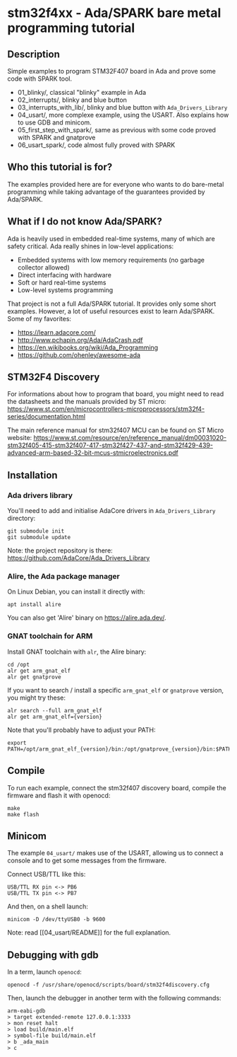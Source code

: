 # stm32f4xx - Ada/SPARK bare metal programming tutorial


## Description

Simple examples to program STM32F407 board in Ada and prove some code with
SPARK tool.

- 01_blinky/, classical "blinky" example in Ada
- 02_interrupts/, blinky and blue button
- 03_interrupts_with_lib/, blinky and blue button with `Ada_Drivers_Library`
- 04_usart/, more complexe example, using the USART. Also explains how to use
  GDB and minicom.
- 05_first_step_with_spark/, same as previous with some code proved with SPARK
  and gnatprove
- 06_usart_spark/, code almost fully proved with SPARK


## Who this tutorial is for?

The examples provided here are for everyone who wants to do bare-metal
programming while taking advantage of the guarantees provided by Ada/SPARK.


## What if I do not know Ada/SPARK?

Ada is heavily used in embedded real-time systems, many of which are
safety critical. Ada really shines in low-level applications:

- Embedded systems with low memory requirements (no garbage collector allowed)
- Direct interfacing with hardware
- Soft or hard real-time systems
- Low-level systems programming

That project is not a full Ada/SPARK tutorial. It provides only some short
examples. However, a lot of useful resources exist to learn Ada/SPARK. Some of
my favorites:

- https://learn.adacore.com/
- http://www.pchapin.org/Ada/AdaCrash.pdf
- https://en.wikibooks.org/wiki/Ada_Programming
- https://github.com/ohenley/awesome-ada


## STM32F4 Discovery

For informations about how to program that board, you might need to read the
datasheets and the manuals provided by ST micro:
https://www.st.com/en/microcontrollers-microprocessors/stm32f4-series/documentation.html

The main reference manual for stm32f407 MCU can be found on ST Micro website:
https://www.st.com/resource/en/reference_manual/dm00031020-stm32f405-415-stm32f407-417-stm32f427-437-and-stm32f429-439-advanced-arm-based-32-bit-mcus-stmicroelectronics.pdf


## Installation

### Ada drivers library

You'll need to add and initialise AdaCore drivers in `Ada_Drivers_Library` directory:

	git submodule init
	git submodule update

Note: the project repository is there: https://github.com/AdaCore/Ada_Drivers_Library 


### Alire, the Ada package manager

On Linux Debian, you can install it directly with:

	apt install alire

You can also get 'Alire' binary on https://alire.ada.dev/.


### GNAT toolchain for ARM

Install GNAT toolchain with `alr`, the Alire binary:

	cd /opt
	alr get arm_gnat_elf
	alr get gnatprove

If you want to search / install a specific `arm_gnat_elf` or `gnatprove` version,
you might try these:

	alr search --full arm_gnat_elf
	alr get arm_gnat_elf={version}

Note that you'll probably have to adjust your PATH:

	export PATH=/opt/arm_gnat_elf_{version}/bin:/opt/gnatprove_{version}/bin:$PATH

## Compile

To run each example, connect the stm32f407 discovery board, compile the
firmware and flash it with openocd:

	make
	make flash

## Minicom

The example `04_usart/` makes use of the USART, allowing us to connect a
console and to get some messages from the firmware.

Connect USB/TTL like this:

	USB/TTL RX pin <-> PB6
	USB/TTL TX pin <-> PB7

And then, on a shell launch:

	minicom -D /dev/ttyUSB0 -b 9600

Note: read [[04_usart/README]] for the full explanation.

## Debugging with gdb

In a term, launch `openocd`:

	openocd -f /usr/share/openocd/scripts/board/stm32f4discovery.cfg

Then, launch the debugger in another term with the following commands:

	arm-eabi-gdb
	> target extended-remote 127.0.0.1:3333
	> mon reset halt
	> load build/main.elf
	> symbol-file build/main.elf
	> b _ada_main
	> c

